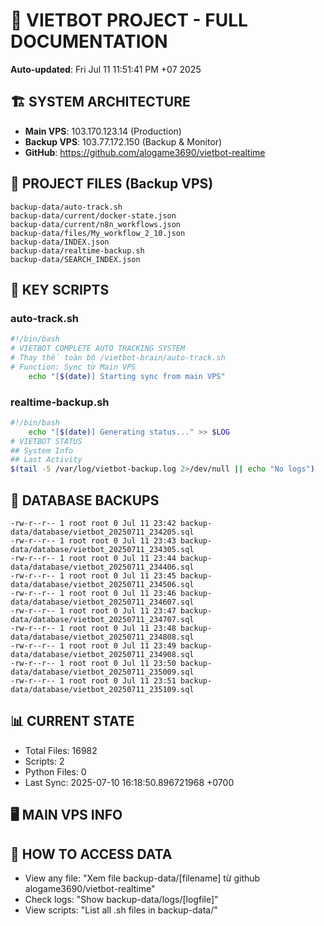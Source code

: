 # 🤖 VIETBOT PROJECT - FULL DOCUMENTATION
**Auto-updated**: Fri Jul 11 11:51:41 PM +07 2025

## 🏗️ SYSTEM ARCHITECTURE
- **Main VPS**: 103.170.123.14 (Production)
- **Backup VPS**: 103.77.172.150 (Backup & Monitor)
- **GitHub**: https://github.com/alogame3690/vietbot-realtime

## 📁 PROJECT FILES (Backup VPS)
```
backup-data/auto-track.sh
backup-data/current/docker-state.json
backup-data/current/n8n_workflows.json
backup-data/files/My_workflow_2_10.json
backup-data/INDEX.json
backup-data/realtime-backup.sh
backup-data/SEARCH_INDEX.json
```

## 🔧 KEY SCRIPTS
### auto-track.sh
```bash
#!/bin/bash
# VIETBOT COMPLETE AUTO TRACKING SYSTEM
# Thay thế toàn bộ /vietbot-brain/auto-track.sh
# Function: Sync từ Main VPS
    echo "[$(date)] Starting sync from main VPS"
```
### realtime-backup.sh
```bash
#!/bin/bash
    echo "[$(date)] Generating status..." >> $LOG
# VIETBOT STATUS
## System Info
## Last Activity
$(tail -5 /var/log/vietbot-backup.log 2>/dev/null || echo "No logs")
```

## 💾 DATABASE BACKUPS
```
-rw-r--r-- 1 root root 0 Jul 11 23:42 backup-data/database/vietbot_20250711_234205.sql
-rw-r--r-- 1 root root 0 Jul 11 23:43 backup-data/database/vietbot_20250711_234305.sql
-rw-r--r-- 1 root root 0 Jul 11 23:44 backup-data/database/vietbot_20250711_234406.sql
-rw-r--r-- 1 root root 0 Jul 11 23:45 backup-data/database/vietbot_20250711_234506.sql
-rw-r--r-- 1 root root 0 Jul 11 23:46 backup-data/database/vietbot_20250711_234607.sql
-rw-r--r-- 1 root root 0 Jul 11 23:47 backup-data/database/vietbot_20250711_234707.sql
-rw-r--r-- 1 root root 0 Jul 11 23:48 backup-data/database/vietbot_20250711_234808.sql
-rw-r--r-- 1 root root 0 Jul 11 23:49 backup-data/database/vietbot_20250711_234908.sql
-rw-r--r-- 1 root root 0 Jul 11 23:50 backup-data/database/vietbot_20250711_235009.sql
-rw-r--r-- 1 root root 0 Jul 11 23:51 backup-data/database/vietbot_20250711_235109.sql
```

## 📊 CURRENT STATE
- Total Files: 16982
- Scripts: 2
- Python Files: 0
- Last Sync: 2025-07-10 16:18:50.896721968 +0700

## 🖥️ MAIN VPS INFO


## 🚨 HOW TO ACCESS DATA
- View any file: "Xem file backup-data/[filename] từ github alogame3690/vietbot-realtime"
- Check logs: "Show backup-data/logs/[logfile]"
- View scripts: "List all .sh files in backup-data/"

